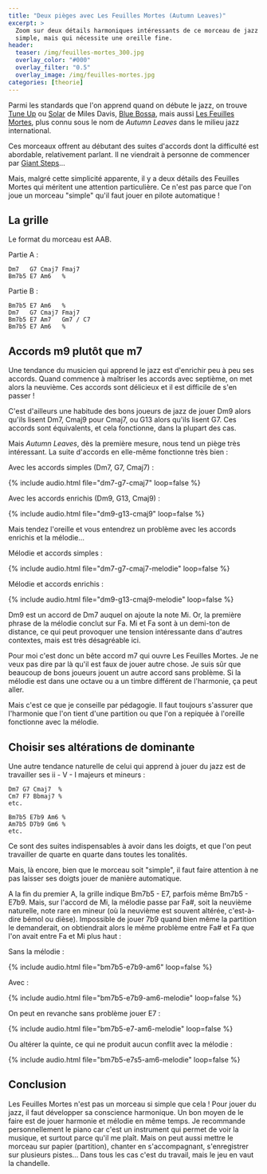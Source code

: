 ```yaml
---
title: "Deux pièges avec Les Feuilles Mortes (Autumn Leaves)"
excerpt: >
  Zoom sur deux détails harmoniques intéressants de ce morceau de jazz réputé 
  simple, mais qui nécessite une oreille fine.
header:
  teaser: /img/feuilles-mortes_300.jpg
  overlay_color: "#000"
  overlay_filter: "0.5"
  overlay_image: /img/feuilles-mortes.jpg
categories: [theorie]
---
```


Parmi les standards que l'on apprend quand on débute le jazz, on trouve [Tune 
Up][tune-up] ou [Solar][solar] de Miles Davis, [Blue Bossa][blue-bossa], mais 
aussi [Les Feuilles Mortes][feuilles-mortes], plus connu sous le nom de *Autumn 
Leaves* dans le milieu jazz international.

Ces morceaux offrent au débutant des suites d'accords dont la difficulté est 
abordable, relativement parlant. Il ne viendrait à personne de commencer par 
[Giant Steps][giant-steps]…

Mais, malgré cette simplicité apparente, il y a deux détails des Feuilles 
Mortes qui méritent une attention particulière. Ce n'est pas parce que l'on 
joue un morceau "simple" qu'il faut jouer en pilote automatique !

## La grille

Le format du morceau est AAB.

Partie A :

    Dm7   G7 Cmaj7 Fmaj7
    Bm7b5 E7 Am6   %

Partie B :

    Bm7b5 E7 Am6   %
    Dm7   G7 Cmaj7 Fmaj7
    Bm7b5 E7 Am7   Gm7 / C7
    Bm7b5 E7 Am6   %

## Accords m9 plutôt que m7

Une tendance du musicien qui apprend le jazz est d'enrichir peu à peu ses 
accords. Quand commence à maîtriser les accords avec septième, on met alors la 
neuvième. Ces accords sont délicieux et il est difficile de s'en passer !

C'est d'ailleurs une habitude des bons joueurs de jazz de jouer Dm9 alors 
qu'ils lisent Dm7, Cmaj9 pour Cmaj7, ou G13 alors qu'ils lisent G7. Ces accords 
sont équivalents, et cela fonctionne, dans la plupart des cas.

Mais *Autumn Leaves*, dès la première mesure, nous tend un piège très 
intéressant. La suite d'accords en elle-même fonctionne très bien :

Avec les accords simples (Dm7, G7, Cmaj7) :

{% include audio.html file="dm7-g7-cmaj7" loop=false %}

Avec les accords enrichis (Dm9, G13, Cmaj9) :

{% include audio.html file="dm9-g13-cmaj9" loop=false %}

Mais tendez l'oreille et vous entendrez un problème avec les accords enrichis 
et la mélodie…

Mélodie et accords simples :

{% include audio.html file="dm7-g7-cmaj7-melodie" loop=false %}

Mélodie et accords enrichis :

{% include audio.html file="dm9-g13-cmaj9-melodie" loop=false %}

Dm9 est un accord de Dm7 auquel on ajoute la note Mi. Or, la première phrase de 
la mélodie conclut sur Fa. Mi et Fa sont à un demi-ton de distance, ce qui peut 
provoquer une tension intéressante dans d'autres contextes, mais est très 
désagréable ici.

Pour moi c'est donc un bête accord m7 qui ouvre Les Feuilles Mortes. Je ne veux 
pas dire par là qu'il est faux de jouer autre chose. Je suis sûr que beaucoup 
de bons joueurs jouent un autre accord sans problème. Si la mélodie est dans 
une octave ou a un timbre différent de l'harmonie, ça peut aller.

Mais c'est ce que je conseille par pédagogie. Il faut toujours s'assurer que 
l'harmonie que l'on tient d'une partition ou que l'on a repiquée à l'oreille 
fonctionne avec la mélodie.

## Choisir ses altérations de dominante

Une autre tendance naturelle de celui qui apprend à jouer du jazz est de 
travailler ses ii - V - I majeurs et mineurs :

    Dm7 G7 Cmaj7  %
    Cm7 F7 Bbmaj7 %
    etc.

    Bm7b5 E7b9 Am6 %
    Am7b5 D7b9 Gm6 %
    etc.

Ce sont des suites indispensables à avoir dans les doigts, et que l'on peut 
travailler de quarte en quarte dans toutes les tonalités.

Mais, là encore, bien que le morceau soit "simple", il faut faire attention à 
ne pas laisser ses doigts jouer de manière automatique.

A la fin du premier A, la grille indique Bm7b5 - E7, parfois même Bm7b5 - E7b9. 
Mais, sur l'accord de Mi, la mélodie passe par Fa#, soit la neuvième naturelle, 
note rare en mineur (où la neuvième est souvent altérée, c'est-à-dire bémol ou 
dièse). Impossible de jouer 7b9 quand bien même la partition le demanderait, on 
obtiendrait alors le même problème entre Fa# et Fa que l'on avait entre Fa et 
Mi plus haut :

Sans la mélodie :

{% include audio.html file="bm7b5-e7b9-am6" loop=false %}

Avec :

{% include audio.html file="bm7b5-e7b9-am6-melodie" loop=false %}

On peut en revanche sans problème jouer E7 :

{% include audio.html file="bm7b5-e7-am6-melodie" loop=false %}

Ou altérer la quinte, ce qui ne produit aucun conflit avec la mélodie :

{% include audio.html file="bm7b5-e7s5-am6-melodie" loop=false %}

## Conclusion

Les Feuilles Mortes n'est pas un morceau si simple que cela ! Pour jouer du 
jazz, il faut développer sa conscience harmonique. Un bon moyen de le faire est 
de jouer harmonie et mélodie en même temps. Je recommande personnellement le 
piano car c'est un instrument qui permet de voir la musique, et surtout parce 
qu'il me plaît. Mais on peut aussi mettre le morceau sur papier (partition), 
chanter en s'accompagnant, s'enregistrer sur plusieurs pistes… Dans tous les 
cas c'est du travail, mais le jeu en vaut la chandelle.

[tune-up]:https://www.youtube.com/watch?v=1XhzEmbBD5s
[solar]:https://www.youtube.com/watch?v=X6pB2WtStbI
[blue-bossa]:https://www.youtube.com/watch?v=6sr7BXinJMw
[feuilles-mortes]:https://www.youtube.com/watch?v=Xo1C6E7jbPw
[giant-steps]:https://www.youtube.com/watch?v=30FTr6G53VU
